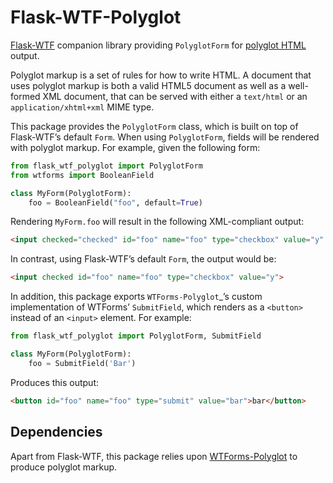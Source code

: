 Flask-WTF-Polyglot
==================

[Flask-WTF][1] companion library providing `PolyglotForm` for [polyglot
HTML][2] output.

Polyglot markup is a set of rules for how to write HTML.  A document that uses
polyglot markup is both a valid HTML5 document as well as a well-formed XML
document, that can be served with either a `text/html` or an
`application/xhtml+xml` MIME type.

This package provides the `PolyglotForm` class, which is built on top of
Flask-WTF’s default `Form`.  When using `PolyglotForm`, fields will be
rendered with polyglot markup.  For example, given the following form:

```python
from flask_wtf_polyglot import PolyglotForm
from wtforms import BooleanField

class MyForm(PolyglotForm):
    foo = BooleanField("foo", default=True)
```

Rendering `MyForm.foo` will result in the following XML-compliant output:

```html
<input checked="checked" id="foo" name="foo" type="checkbox" value="y" />
```

In contrast, using Flask-WTF’s default `Form`, the output would be:

```html
<input checked id="foo" name="foo" type="checkbox" value="y">
```

In addition, this package exports `WTForms-Polyglot`_’s custom implementation
of WTForms’ `SubmitField`, which renders as a `<button>` instead of an
`<input>` element.  For example:

```python
from flask_wtf_polyglot import PolyglotForm, SubmitField

class MyForm(PolyglotForm):
    foo = SubmitField('Bar')
```

Produces this output:

```html
<button id="foo" name="foo" type="submit" value="bar">bar</button>
```


Dependencies
------------

Apart from Flask-WTF, this package relies upon [WTForms-Polyglot][3] to
produce polyglot markup.

[1]: https://flask-wtf.readthedocs.io/
[2]: http://www.w3.org/TR/html-polyglot/
[3]: https://pypi.python.org/pypi/WTForms-Polyglot/
